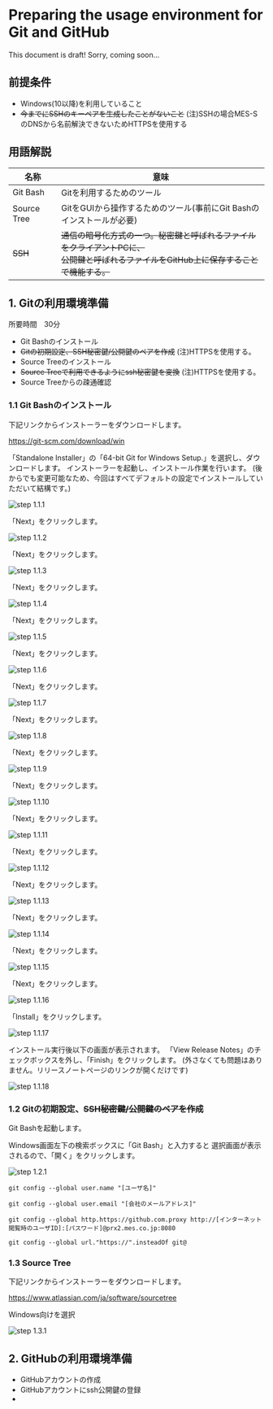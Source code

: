 # Preparing the usage environment for Git and GitHub

This document is draft!
Sorry, coming soon...

## 前提条件
- Windows(10以降)を利用していること
- ~~今までにSSHのキーペアを生成したことがないこと~~ (注)SSHの場合MES-SのDNSから名前解決できないためHTTPSを使用する

## 用語解説
|名称|意味|
|--|--|
|Git Bash|Gitを利用するためのツール|
|Source Tree|GitをGUIから操作するためのツール(事前にGit Bashのインストールが必要)|
|~~SSH~~|~~通信の暗号化方式の一つ。秘密鍵と呼ばれるファイルをクライアントPCに、<br>公開鍵と呼ばれるファイルをGitHub上に保存することで機能する。~~|

## 1. Gitの利用環境準備
所要時間　30分

- Git Bashのインストール
- ~~Gitの初期設定、SSH秘密鍵/公開鍵のペアを作成~~ (注)HTTPSを使用する。
- Source Treeのインストール
- ~~Source Treeで利用できるようにssh秘密鍵を変換~~ (注)HTTPSを使用する。
- Source Treeからの疎通確認

### 1.1 Git Bashのインストール

下記リンクからインストーラーをダウンロードします。

https://git-scm.com/download/win

「Standalone Installer」の「64-bit Git for Windows Setup.」を選択し、ダウンロードします。
インストーラーを起動し、インストール作業を行います。
(後からでも変更可能なため、今回はすべてデフォルトの設定でインストールしていただいて結構です。)

![step 1.1.1](/img/1.1/1.png)

「Next」をクリックします。

![step 1.1.2](/img/1.1/2.png)

「Next」をクリックします。

![step 1.1.3](/img/1.1/3.png)

「Next」をクリックします。

![step 1.1.4](/img/1.1/4.png)

「Next」をクリックします。

![step 1.1.5](/img/1.1/5.png)

「Next」をクリックします。

![step 1.1.6](/img/1.1/6.png)

「Next」をクリックします。

![step 1.1.7](/img/1.1/7.png)

「Next」をクリックします。

![step 1.1.8](/img/1.1/8.png)

「Next」をクリックします。

![step 1.1.9](/img/1.1/9.png)

「Next」をクリックします。

![step 1.1.10](/img/1.1/10.png)

「Next」をクリックします。

![step 1.1.11](/img/1.1/11.png)

「Next」をクリックします。

![step 1.1.12](/img/1.1/12.png)

「Next」をクリックします。

![step 1.1.13](/img/1.1/13.png)

「Next」をクリックします。

![step 1.1.14](/img/1.1/14.png)

「Next」をクリックします。

![step 1.1.15](/img/1.1/15.png)

「Next」をクリックします。

![step 1.1.16](/img/1.1/16.png)

「Install」をクリックします。

![step 1.1.17](/img/1.1/17.png)

インストール実行後以下の画面が表示されます。
「View Release Notes」のチェックボックスを外し、「Finish」をクリックします。
(外さなくても問題はありません。リリースノートページのリンクが開くだけです)

![step 1.1.18](/img/1.1/18.png)


### 1.2 Gitの初期設定、~~SSH秘密鍵/公開鍵のペアを作成~~
Git Bashを起動します。

Windows画面左下の検索ボックスに「Git Bash」と入力すると
選択画面が表示されるので、「開く」をクリックします。

![step 1.2.1](/img/1.2/1.png)

```
git config --global user.name "[ユーザ名]"
```

```
git config --global user.email "[会社のメールアドレス]"
```

```
git config --global http.https://github.com.proxy http://[インターネット閲覧時のユーザID]:[パスワード]@prx2.mes.co.jp:8080
```

```
git config --global url."https://".insteadOf git@
```

### 1.3 Source Tree

下記リンクからインストーラーをダウンロードします。

https://www.atlassian.com/ja/software/sourcetree

Windows向けを選択

![step 1.3.1](/img/1.3/1.png)


## 2. GitHubの利用環境準備

- GitHubアカウントの作成
- GitHubアカウントにssh公開鍵の登録
- 
